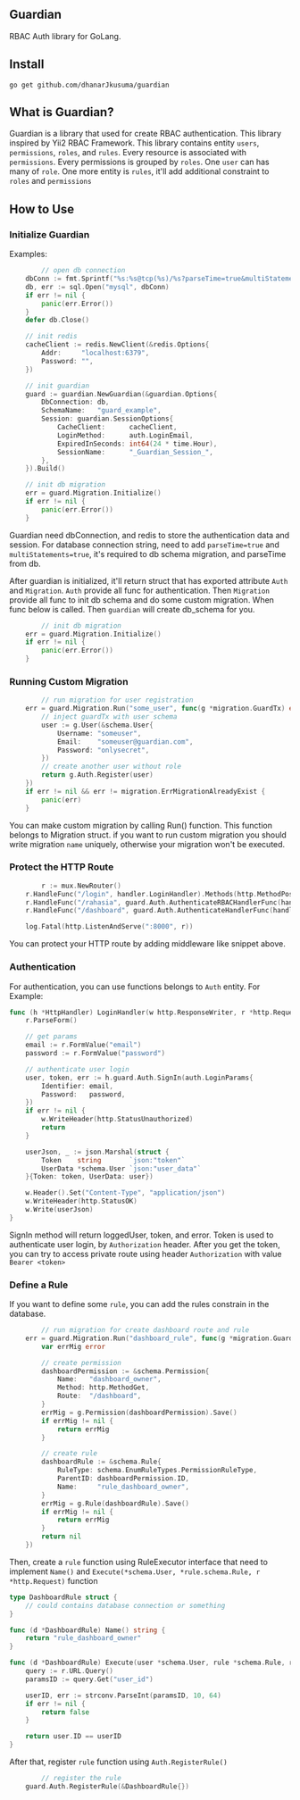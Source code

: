 ## Guardian
RBAC Auth library for GoLang.

## Install

```console
go get github.com/dhanarJkusuma/guardian
```


## What is Guardian?
Guardian is a library that used for create RBAC authentication. This library inspired by Yii2 RBAC Framework.
This library contains entity `users`, `permissions`, `roles`, and `rules`. Every resource is associated with `permissions`. 
Every permissions is grouped by `roles`. One `user` can has many of `role`. One more entity is  `rules`, it'll add additional constraint to `roles` and `permissions` 



## How to Use
### Initialize Guardian

Examples:
```go
        // open db connection
	dbConn := fmt.Sprintf("%s:%s@tcp(%s)/%s?parseTime=true&multiStatements=true", "root", "", "127.0.0.1", "guard_example")
	db, err := sql.Open("mysql", dbConn)
	if err != nil {
		panic(err.Error())
	}
	defer db.Close()

	// init redis
	cacheClient := redis.NewClient(&redis.Options{
		Addr:     "localhost:6379",
		Password: "",
	})

	// init guardian
	guard := guardian.NewGuardian(&guardian.Options{
		DbConnection: db,
		SchemaName:   "guard_example",
		Session: guardian.SessionOptions{
			CacheClient:      cacheClient,
			LoginMethod:      auth.LoginEmail,
			ExpiredInSeconds: int64(24 * time.Hour),
			SessionName:      "_Guardian_Session_",
		},
	}).Build()

	// init db migration
	err = guard.Migration.Initialize()
	if err != nil {
		panic(err.Error())
	}
```
Guardian need dbConnection, and redis to store the authentication data and session. For database connection string, need to add
 `parseTime=true` and `multiStatements=true`, it's required to db schema migration, and parseTime from db.

After guardian is initialized, it'll return struct that has exported attribute `Auth` and `Migration`. `Auth` provide
all func for authentication. Then `Migration` provide all func to init db schema and do some custom migration.
When func below is called. Then `guardian` will create db_schema for you.
```go
        // init db migration
	err = guard.Migration.Initialize()
	if err != nil {
		panic(err.Error())
	}
```

### Running Custom Migration
```go
        // run migration for user registration
	err = guard.Migration.Run("some_user", func(g *migration.GuardTx) error {
		// inject guardTx with user schema
		user := g.User(&schema.User{
			Username: "someuser",
			Email:    "someuser@guardian.com",
			Password: "onlysecret",
		})
		// create another user without role
		return g.Auth.Register(user)
	})
	if err != nil && err != migration.ErrMigrationAlreadyExist {
		panic(err)
	}
```
You can make custom migration by calling Run() function. This function belongs to Migration struct.
if you want to run custom migration you should write migration `name` uniquely, otherwise your migration won't be executed.


### Protect the HTTP Route
```go
        r := mux.NewRouter()
	r.HandleFunc("/login", handler.LoginHandler).Methods(http.MethodPost)
	r.HandleFunc("/rahasia", guard.Auth.AuthenticateRBACHandlerFunc(handler.PrivateHandler)).Methods(http.MethodGet)
	r.HandleFunc("/dashboard", guard.Auth.AuthenticateHandlerFunc(handler.DashboardHandler)).Methods(http.MethodGet)

	log.Fatal(http.ListenAndServe(":8000", r))
```
You can protect your HTTP route by adding middleware like snippet above.

### Authentication
For authentication, you can use functions belongs to `Auth` entity.
For Example:
```go
func (h *HttpHandler) LoginHandler(w http.ResponseWriter, r *http.Request) {
	r.ParseForm()

	// get params
	email := r.FormValue("email")
	password := r.FormValue("password")

	// authenticate user login
	user, token, err := h.guard.Auth.SignIn(auth.LoginParams{
		Identifier: email,
		Password:   password,
	})
	if err != nil {
		w.WriteHeader(http.StatusUnauthorized)
		return
	}

	userJson, _ := json.Marshal(struct {
		Token    string       `json:"token"`
		UserData *schema.User `json:"user_data"`
	}{Token: token, UserData: user})

	w.Header().Set("Content-Type", "application/json")
	w.WriteHeader(http.StatusOK)
	w.Write(userJson)
}

```
SignIn method will return loggedUser, token, and error. Token is used to authenticate user login, by `Authorization` header.
After you get the token, you can try to access private route using header `Authorization` with value `Bearer <token>`

### Define a Rule
If you want to define some `rule`, you can add the rules constrain in the database.
```go
        // run migration for create dashboard route and rule
	err = guard.Migration.Run("dashboard_rule", func(g *migration.GuardTx) error {
		var errMig error

		// create permission
		dashboardPermission := &schema.Permission{
			Name:   "dashboard_owner",
			Method: http.MethodGet,
			Route:  "/dashboard",
		}
		errMig = g.Permission(dashboardPermission).Save()
		if errMig != nil {
			return errMig
		}

		// create rule
		dashboardRule := &schema.Rule{
			RuleType: schema.EnumRuleTypes.PermissionRuleType,
			ParentID: dashboardPermission.ID,
			Name:     "rule_dashboard_owner",
		}
		errMig = g.Rule(dashboardRule).Save()
		if errMig != nil {
			return errMig
		}
		return nil
	})
```
Then, create a `rule` function using RuleExecutor interface that need to implement `Name()` and `Execute(*schema.User, *rule.schema.Rule, r *http.Request)` function
```go
type DashboardRule struct {
	// could contains database connection or something
}

func (d *DashboardRule) Name() string {
	return "rule_dashboard_owner"
}

func (d *DashboardRule) Execute(user *schema.User, rule *schema.Rule, r *http.Request) bool {
	query := r.URL.Query()
	paramsID := query.Get("user_id")

	userID, err := strconv.ParseInt(paramsID, 10, 64)
	if err != nil {
		return false
	}

	return user.ID == userID
}

```
After that, register `rule` function using `Auth.RegisterRule()`
```go
        // register the rule
	guard.Auth.RegisterRule(&DashboardRule{})
```